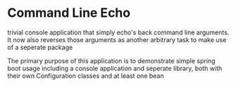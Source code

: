 # Command Line Echo

trivial console application that simply echo's back command line arguments.  It now also reverses those arguments as another arbitrary task to make use of a seperate package

The primary purpose of this application is to demonstrate simple spring boot usage including a console application and seperate library, both with their own Configuration classes and at least one bean